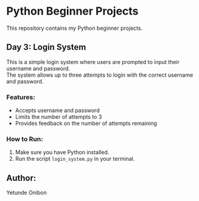 # Python Beginner Projects

This repository contains my Python beginner projects.

## Day 3: Login System

This is a simple login system where users are prompted to input their username and password.  
The system allows up to three attempts to login with the correct username and password.

### Features:
- Accepts username and password
- Limits the number of attempts to 3
- Provides feedback on the number of attempts remaining

### How to Run:
1. Make sure you have Python installed.
2. Run the script `login_system.py` in your terminal.

## Author:
Yetunde Onibon
